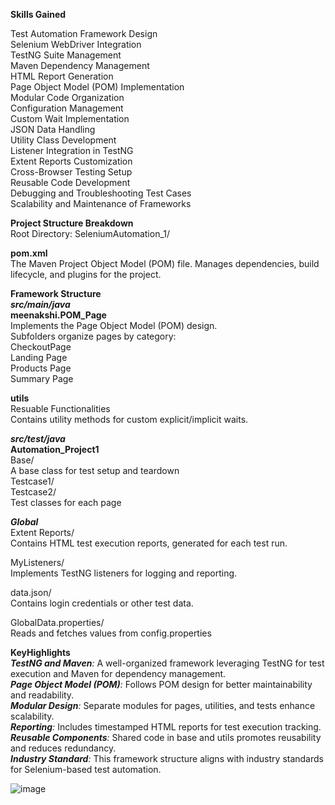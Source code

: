 **Skills Gained**

Test Automation Framework Design  
Selenium WebDriver Integration  
TestNG Suite Management  
Maven Dependency Management  
HTML Report Generation  
Page Object Model (POM) Implementation  
Modular Code Organization  
Configuration Management  
Custom Wait Implementation  
JSON Data Handling  
Utility Class Development  
Listener Integration in TestNG  
Extent Reports Customization  
Cross-Browser Testing Setup  
Reusable Code Development  
Debugging and Troubleshooting Test Cases  
Scalability and Maintenance of Frameworks  

**Project Structure Breakdown**  
Root Directory: SeleniumAutomation_1/  

**pom.xml**  
The Maven Project Object Model (POM) file. Manages dependencies, build lifecycle, and plugins for the project.  

**Framework Structure**  
  _**src/main/java**_  
  **meenakshi.POM_Page**  
   Implements the Page Object Model (POM) design.  
   Subfolders organize pages by category:  
     CheckoutPage  
     Landing Page  
     Products Page  
     Summary Page  
     
**utils**  
 Resuable Functionalities  
 Contains utility methods for custom explicit/implicit waits.  

_**src/test/java**_  
 **Automation_Project1**  
    Base/  
     A base class for test setup and teardown  
    Testcase1/  
    Testcase2/  
    Test classes for each page  

**_Global_**  
   Extent Reports/  
   Contains HTML test execution reports, generated for each test run.  
   
   MyListeners/  
   Implements TestNG listeners for logging and reporting.  
   
   data.json/  
   Contains login credentials or other test data.  
   
   GlobalData.properties/  
   Reads and fetches values from config.properties  
   
    
   **KeyHighlights**  
_**TestNG and Maven**:_ A well-organized framework leveraging TestNG for test execution and Maven for dependency management.  
_**Page Object Model (POM)**:_ Follows POM design for better maintainability and readability.  
_**Modular Design**:_ Separate modules for pages, utilities, and tests enhance scalability.  
_**Reporting**:_ Includes timestamped HTML reports for test execution tracking.  
_**Reusable Components**:_ Shared code in base and utils promotes reusability and reduces redundancy.  
_**Industry Standard**:_ This framework structure aligns with industry standards for Selenium-based test automation.  


![image](https://github.com/user-attachments/assets/01a02fe6-bde1-4505-8283-7a8aa1dc83a5)

     
